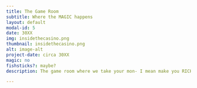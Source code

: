 ```yaml
---
title: The Game Room
subtitle: Where the MAGIC happens
layout: default
modal-id: 5
date: 30XX
img: insidethecasino.png
thumbnail: insidethecasino.png
alt: image-alt
project-date: circa 30XX
magic: no
fishsticks?: maybe?
description: The game room where we take your mon- I mean make you RICH!!!

---
```

